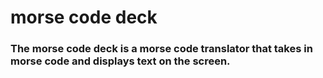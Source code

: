 # morse code deck
### The morse code deck is a morse code translator that takes in morse code and displays text on the screen.
